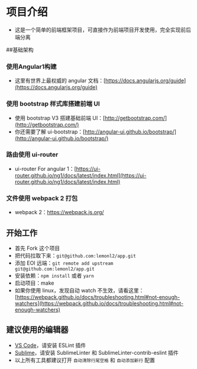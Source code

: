 # 项目介绍

* 这是一个简单的前端框架项目，可直接作为前端项目开发使用，完全实现前后端分离

##基础架构

### 使用Angular1构建

* 这里有世界上最权威的 angular 文档：[https://docs.angularjs.org/guide](https://docs.angularjs.org/guide)

### 使用 bootstrap 样式库搭建前端 UI

* 使用 bootstrap V3 搭建基础前端 UI：[http://getbootstrap.com/](http://getbootstrap.com/)
* 你还需要了解 ui-bootstrap：[http://angular-ui.github.io/bootstrap/](http://angular-ui.github.io/bootstrap/)

### 路由使用 ui-router

* ui-router For angular 1：[https://ui-router.github.io/ng1/docs/latest/index.html](https://ui-router.github.io/ng1/docs/latest/index.html)

### 文件使用 webpack 2 打包

* webpack 2：https://webpack.js.org/

## 开始工作
* 首先 Fork 这个项目
* 把代码拉取下来：`git@github.com:lemonl2/app.git`
* 添加 EOI 远端：`git remote add upstream git@github.com:lemonl2/app.git`
* 安装依赖：`npm install` 或者 `yarn`
* 启动项目：make
* 如果你使用 linux，发现自动 watch 不生效，请看这里： [https://webpack.github.io/docs/troubleshooting.html#not-enough-watchers](https://webpack.github.io/docs/troubleshooting.html#not-enough-watchers)

## 建议使用的编辑器

* [VS Code](http://code.visualstudio.com/Download)，请安装 ESLint 插件
* [Sublime](http://www.sublimetext.com/)，请安装 SublimeLinter 和 SublimeLinter-contrib-eslint 插件
* 以上所有工具都建议打开 `自动清除行尾空格` 和 `自动添加新行` 配置
